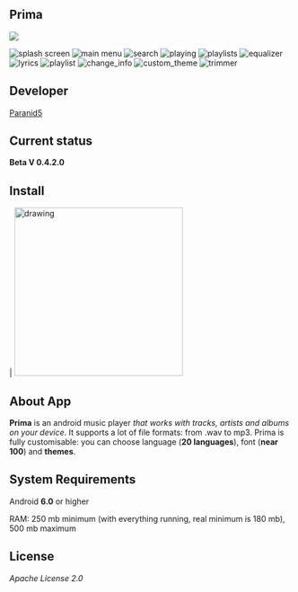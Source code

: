 **Prima**
------------------------
![](https://www.codefactor.io/Content/badges/A.svg)

![splash screen](app/src/main/res/drawable/splash.webp)
![main menu](app/src/main/res/drawable/main_menu.webp)
![search](app/src/main/res/drawable/search.webp)
![playing](app/src/main/res/drawable/playing.webp)
![playlists](app/src/main/res/drawable/playlists.webp)
![equalizer](app/src/main/res/drawable/equalizer_image.webp)
![lyrics](app/src/main/res/drawable/lyrics_image.webp)
![playlist](app/src/main/res/drawable/playlist_preview.webp)
![change_info](app/src/main/res/drawable/change_info.webp)
![custom_theme](app/src/main/res/drawable/custom_theme.webp)
![trimmer](app/src/main/res/drawable/trimmer.webp)

**Developer**
------------------------
[Paranid5](https://github.com/dinaraparanid)

**Current status**
------------------------
**Beta V 0.4.2.0**

**Install**
-----------------------

| [<img src="app/src/main/res/drawable/download_icon.webp" alt="drawing" width="300"/>](Prima_v0.4.2.0.apk)

**About App**
-----------------------

**Prima** is an android music player *that works with tracks, artists and albums on your device*.
It supports a lot of file formats: from .wav to mp3.
Prima is fully customisable: you can choose language (**20 languages**), font (**near 100**) and **themes**.

**System Requirements**
-----------------------
Android **6.0** or higher

RAM: 250 mb minimum (with everything running, real minimum is 180 mb), 500 mb maximum

**License**
-----------------------
*Apache License 2.0*